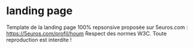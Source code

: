 # landing page
Template de la landing page 100% repsonsive proposée sur 5euros.com : https://5euros.com/profil/houm
Respect des normes W3C.
Toute reproduction est interdite !
